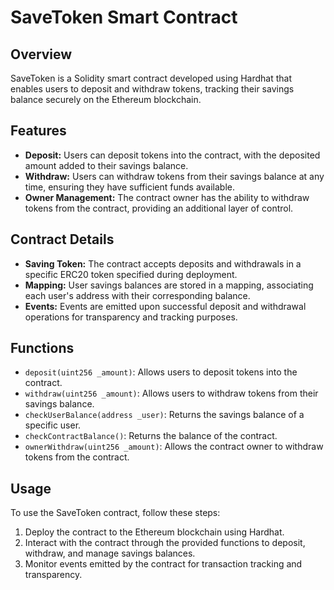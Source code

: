 # SaveToken Smart Contract

## Overview

SaveToken is a Solidity smart contract developed using Hardhat that enables users to deposit and withdraw tokens, tracking their savings balance securely on the Ethereum blockchain.

## Features

- **Deposit:** Users can deposit tokens into the contract, with the deposited amount added to their savings balance.
- **Withdraw:** Users can withdraw tokens from their savings balance at any time, ensuring they have sufficient funds available.
- **Owner Management:** The contract owner has the ability to withdraw tokens from the contract, providing an additional layer of control.

## Contract Details

- **Saving Token:** The contract accepts deposits and withdrawals in a specific ERC20 token specified during deployment.
- **Mapping:** User savings balances are stored in a mapping, associating each user's address with their corresponding balance.
- **Events:** Events are emitted upon successful deposit and withdrawal operations for transparency and tracking purposes.

## Functions

- `deposit(uint256 _amount)`: Allows users to deposit tokens into the contract.
- `withdraw(uint256 _amount)`: Allows users to withdraw tokens from their savings balance.
- `checkUserBalance(address _user)`: Returns the savings balance of a specific user.
- `checkContractBalance()`: Returns the balance of the contract.
- `ownerWithdraw(uint256 _amount)`: Allows the contract owner to withdraw tokens from the contract.

## Usage

To use the SaveToken contract, follow these steps:

1. Deploy the contract to the Ethereum blockchain using Hardhat.
2. Interact with the contract through the provided functions to deposit, withdraw, and manage savings balances.
3. Monitor events emitted by the contract for transaction tracking and transparency.
